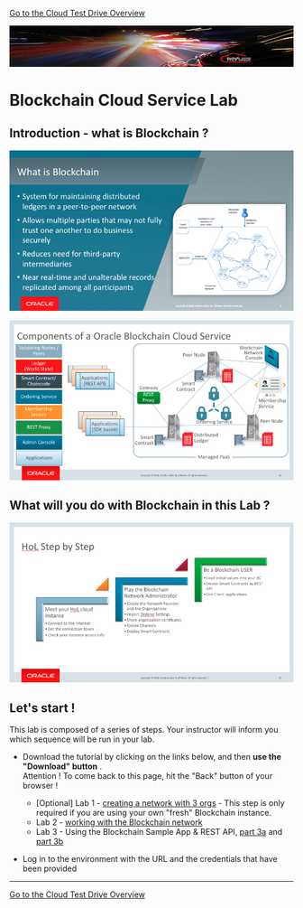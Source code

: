 [Go to the Cloud Test Drive Overview](../README.md)

![](../common/images/customer.logo2.png)

# Blockchain Cloud Service Lab #

## Introduction - what is Blockchain ? ##

![](images/what-is-blockchain.png)

![](images/blockchain-components.png)

## What will you do with Blockchain in this Lab ? ##

![](images/hol-steps.png)

## Let's start ! ##

This lab is composed of a series of steps.  Your instructor will inform you which sequence will be run in your lab.

+ Download the tutorial by clicking on the links below, and then **use the "Download" button** .  
Attention ! To come back to this page, hit the "Back" button of your browser !

  - [Optional] Lab 1 - [creating a network with 3 orgs](Lab1_BCS_Network_HOL%20FOR_VM.docx) - This step is only required if you are using your own "fresh" Blockchain instance. 
  - Lab 2 - [working with the Blockchain network](Lab2_BCS_Network_HOL.docx)
  - Lab 3 - Using the Blockchain Sample App & REST API, [part 3a](Lab3a_BCS_Network_1Hour_Transactions.docx) and [part 3b](Lab3b_BCS_Network_1Hour_REST_API.docx)
+ Log in to the environment with the URL and the credentials that have been provided



---

[Go to the Cloud Test Drive Overview](../README.md)